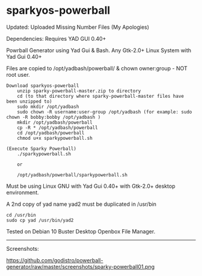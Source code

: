 # sparkyos-powerball
Updated: Uploaded Missing Number Files (My Apologies)

Dependencies: Requires YAD GUI 0.40+

Powrball Generator using Yad Gui &amp; Bash.  Any Gtk-2.0+ Linux System with Yad Gui 0.40+

Files are copied to /opt/yadbash/powerball/  & chown owner:group - NOT root user.

    Download sparkyos-powerball
        unzip sparky-powerball-master.zip to directory
        cd (to that directory where sparky-powerball-master files have been unzipped to)
        sudo mkdir /opt/yadbash
        sudo chown -R username:user-group /opt/yadbash (for example: sudo chown -R bobby:bobby /opt/yadbash )
        mkdir /opt/yadbash/powerball
        cp -R * /opt/yadbash/powerball
        cd /opt/yadbash/powerball
        chmod u+x sparkypowerball.sh
    
    (Execute Sparky Powerball)
        ./sparkypowerball.sh
    
        or
        
        /opt/yadbash/powerball/sparkypowerball.sh
    

Must be using Linux GNU with Yad Gui 0.40+ with Gtk-2.0+ desktop environment.

A 2nd copy of yad name yad2 must be duplicated in /usr/bin 

    cd /usr/bin
    sudo cp yad /usr/bin/yad2


Tested on Debian 10 Buster Desktop Openbox File Manager. 

----------------------
Screenshots:

https://github.com/godistro/powerball-generator/raw/master/screenshots/sparky-powerball01.png

